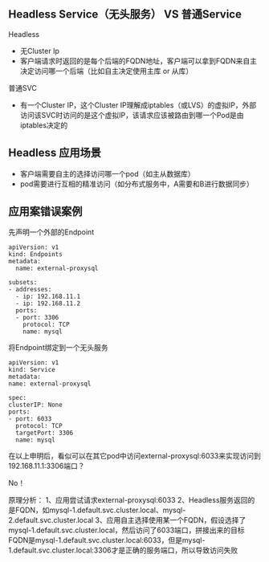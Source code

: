 
## Headless Service（无头服务） VS 普通Service
Headless
- 无Cluster Ip
- 客户端请求时返回的是每个后端的FQDN地址，客户端可以拿到FQDN来自主决定访问哪一个后端（比如自主决定使用主库 or 从库）

普通SVC
- 有一个Cluster IP，这个Cluster IP理解成iptables（或LVS）的虚拟IP，外部访问该SVC时访问的是这个虚拟IP，该请求应该被路由到哪一个Pod是由iptables决定的

## Headless 应用场景
- 客户端需要自主的选择访问哪一个pod（如主从数据库）
- pod需要进行互相的精准访问（如分布式服务中，A需要和B进行数据同步）


## 应用案错误案例

先声明一个外部的Endpoint
```
apiVersion: v1
kind: Endpoints
metadata:
  name: external-proxysql

subsets:
- addresses:
  - ip: 192.168.11.1
  - ip: 192.168.11.2
  ports:
  - port: 3306
    protocol: TCP
    name: mysql
```
将Endpoint绑定到一个无头服务
```
apiVersion: v1
kind: Service
metadata:
name: external-proxysql

spec:
clusterIP: None
ports:
- port: 6033
  protocol: TCP
  targetPort: 3306
  name: mysql
```

在以上申明后，看似可以在其它pod中访问external-proxysql:6033来实现访问到192.168.11.1:3306端口？


No！

原理分析：
    1、应用尝试请求external-proxysql:6033
    2、Headless服务返回的是FQDN，如mysql-1.default.svc.cluster.local、mysql-2.default.svc.cluster.local
    3、应用自主选择使用某一个FQDN，假设选择了mysql-1.default.svc.cluster.local，然后访问了6033端口，拼接出来的目标FQDN是mysql-1.default.svc.cluster.local:6033，但是mysql-1.default.svc.cluster.local:3306才是正确的服务端口，所以导致访问失败
